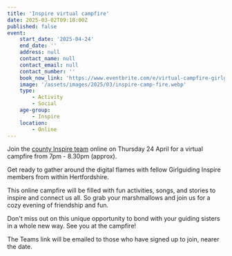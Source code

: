```yaml
---
title: 'Inspire virtual campfire'
date: 2025-03-02T09:18:00Z
published: false
event:
    start_date: '2025-04-24'
    end_date: ''
    address: null
    contact_name: null
    contact_email: null
    contact_number: ''
    book_now_link: 'https://www.eventbrite.com/e/virtual-campfire-girlguiding-inspire-hertfordshire-tickets-1262492060739'
    image: '/assets/images/2025/03/inspire-camp-fire.webp'
    type:
        - Activity
        - Social
    age-group:
        - Inspire
    location:
        - Online
---
```

Join the [county Inspire team](/youth-opportunities/inspire/) online on Thursday 24 April for a virtual campfire from 7pm - 8.30pm (approx).

Get ready to gather around the digital flames with fellow Girlguiding Inspire members from within Hertfordshire.

This online campfire will be filled with fun activities, songs, and stories to inspire and connect us all. So grab your marshmallows and join us for a cozy evening of friendship and fun.

Don't miss out on this unique opportunity to bond with your guiding sisters in a whole new way. See you at the campfire!

The Teams link will be emailed to those who have signed up to join, nearer the date.
